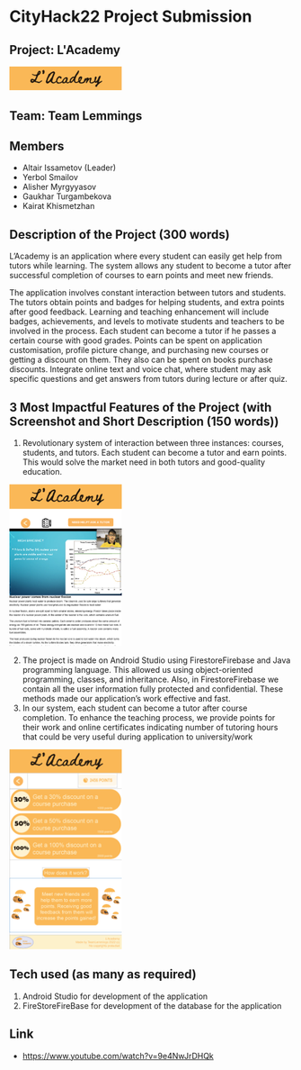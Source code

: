 # CityHack22 Project Submission
## Project: L'Academy
<img src="LogoProduct.png" width="200" alt="project_logo"/>

## Team: Team Lemmings
## Members
- Altair Issametov (Leader)
- Yerbol Smailov
- Alisher Myrgyyasov
- Gaukhar Turgambekova
- Kairat Khismetzhan

## Description of the Project (300 words)

L’Academy is an application where every student can easily get help from tutors while learning. The system allows any student to become a tutor after successful completion of courses to earn points and meet new friends.

The application involves constant interaction between tutors and students. The tutors obtain points and badges for helping students, and extra points after good feedback.
Learning and teaching enhancement will include badges, achievements, and levels to motivate students and teachers to be involved in the process.
Each student can become a tutor if he passes a certain course with good grades.
Points can be spent on application customisation, profile picture change, and purchasing new courses or getting a discount on them. They also can be spent on books purchase discounts.
Integrate online text and voice chat, where student may ask specific questions and get answers from tutors during lecture or after quiz.

## 3 Most Impactful Features of the Project (with Screenshot and Short Description (150 words))
1. Revolutionary system of interaction between three instances: courses, students, and tutors. Each student can become a tutor and earn points. This would solve the market need in both tutors and good-quality education.

<img src="CourseView.png" width="200" alt="project_logo"/>

2. The project is made on Android Studio using FirestoreFirebase and Java programming language. This allowed us using object-oriented programming, classes, and inheritance. Also, in FirestoreFirebase we contain all the user information fully protected and confidential. These methods made our application’s work effective and fast.
3. In our system, each student can become a tutor after course completion. To enhance the teaching process, we provide points for their work and online certificates indicating number of tutoring hours that could be very useful during application to university/work

<img src="PointsRecords.png" width="200" alt="project_logo"/>



## Tech used (as many as required)
1. Android Studio for development of the application
2. FireStoreFireBase for development of the database for the application

## Link
- https://www.youtube.com/watch?v=9e4NwJrDHQk
